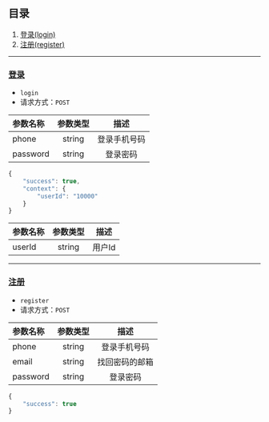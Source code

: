 ## 目录
1. [登录(login)](#登录)
2. [注册(register)](#注册)

---

### [登录](#目录)
- `login`
- 请求方式：`POST`

| 参数名称 | 参数类型  | 描述 |
| :- |:-:| :-:|
| phone | string | 登录手机号码 |
| password | string | 登录密码 |


```js
{
    "success": true,
    "context": {
        "userId": "10000"
    }
}
```
| 参数名称 | 参数类型  | 描述 |
| :- |:-:| :-:|
| userId | string | 用户Id |

---

### [注册](#目录)
- `register`
- 请求方式：`POST`

| 参数名称 | 参数类型  | 描述 |
| :- |:-:| :-:|
| phone | string | 登录手机号码 |
| email | string | 找回密码的邮箱 |
| password | string | 登录密码 |


```js
{
    "success": true
}
```
